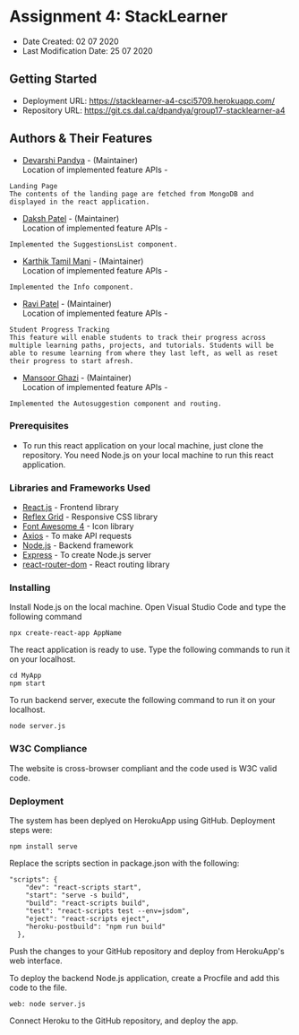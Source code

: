 # Assignment 4: StackLearner

* Date Created: 02 07 2020
* Last Modification Date: 25 07 2020

## Getting Started

* Deployment URL: https://stacklearner-a4-csci5709.herokuapp.com/
* Repository URL: https://git.cs.dal.ca/dpandya/group17-stacklearner-a4

## Authors & Their Features

* [Devarshi Pandya](devarshi.pandya@dal.ca) - (Maintainer)\
Location of implemented feature APIs - 
```
Landing Page
The contents of the landing page are fetched from MongoDB and displayed in the react application.
```
* [Daksh Patel](dk792765@dal.ca) - (Maintainer)\
Location of implemented feature APIs - 
```
Implemented the SuggestionsList component.
```
* [Karthik Tamil Mani](kr630601@dal.ca) - (Maintainer)\
Location of implemented feature APIs - 
```
Implemented the Info component.
```
* [Ravi Patel](rv526909@dal.ca) - (Maintainer)\
Location of implemented feature APIs - 
```
Student Progress Tracking
This feature will enable students to track their progress across multiple learning paths, projects, and tutorials. Students will be able to resume learning from where they last left, as well as reset their progress to start afresh.
```
* [Mansoor Ghazi](mansoor.ghazi@dal.ca) - (Maintainer)\
Location of implemented feature APIs - 
```
Implemented the Autosuggestion component and routing.
```


### Prerequisites

* To run this react application on your local machine, just clone the repository. You need Node.js on your local machine to run this react application.

### Libraries and Frameworks Used

* [React.js](https://reactjs.org/) - Frontend library
* [Reflex Grid](https://github.com/leejordan/reflex) - Responsive CSS library
* [Font Awesome 4](https://fontawesome.com/icons?d=gallery) - Icon library
* [Axios](https://www.npmjs.com/package/react-axios) - To make API requests
* [Node.js](https://nodejs.org/en/) - Backend framework
* [Express](https://expressjs.com/) - To create Node.js server
* [react-router-dom](https://www.npmjs.com/package/react-router-dom) - React routing library

### Installing

Install Node.js on the local machine.
Open Visual Studio Code and type the following command

```
npx create-react-app AppName
```

The react application is ready to use. Type the following commands to run it on your localhost.

```
cd MyApp
npm start
```

To run backend server, execute the following command to run it on your localhost.

```
node server.js
```


### W3C Compliance
The website is cross-browser compliant and the code used is W3C valid code.

### Deployment
The system has been deplyed on HerokuApp using GitHub. Deployment steps were:
```
npm install serve
```

Replace the scripts section in package.json with the following:
```
"scripts": {
    "dev": "react-scripts start",
    "start": "serve -s build",
    "build": "react-scripts build",
    "test": "react-scripts test --env=jsdom",
    "eject": "react-scripts eject",
    "heroku-postbuild": "npm run build"
  },
```
  Push the changes to your GitHub repository and deploy from HerokuApp's web interface.

To deploy the backend Node.js application, create a Procfile and add this code to the file.
```
web: node server.js
```
Connect Heroku to the GitHub repository, and deploy the app.


